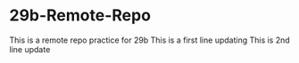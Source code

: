 # 29b-Remote-Repo
This is a remote repo practice for 29b
This is a first line updating
This is 2nd line update
